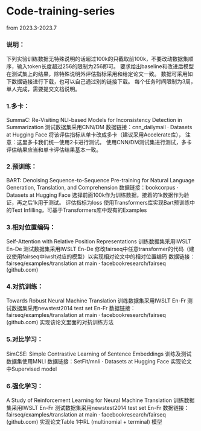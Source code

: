 # Code-training-series 
from 2023.3-2023.7

### 说明：
下列实验训练数据无特殊说明的话超过100k的只截取前100k，不要改动数据集顺序，输入token长度超过256的限制为256即可。
要求给出baseline和改进后模型在测试集上的结果，除特殊说明外评估指标采用和给定论文一致。
数据可采用如下数据链接进行下载，也可以自己通过别的链接下载。
每个任务时间限制为3周，单人完成，需要提交文档说明。

### 1.多卡：

SummaC: Re-Visiting NLI-based Models for Inconsistency Detection in Summarization
测试数据集采用CNN/DM
数据链接：cnn_dailymail · Datasets at Hugging Face
将该评估指标从单卡改成多卡（建议采用Accelerate库），
注意：这里多卡我们统一使用2卡进行测试。
使用CNN/DM测试集进行测试，多卡评估结果应当和单卡评估结果基本一致。

### 2.预训练：

BART: Denoising Sequence-to-Sequence Pre-training for Natural Language Generation, Translation, and Comprehension
数据链接：bookcorpus · Datasets at Hugging Face
选择前面100k作为训练数据，接着的1k数据作为验证，再之后1k用于测试。
评估指标为loss
使用Transformers库实现Bart预训练中的Text Infilling，可基于Transformers库中现有的Examples

### 3.相对位置编码：

Self-Attention with Relative Position Representations
训练数据集采用IWSLT En-De
测试数据集采用IWSLT En-De
修改fairseq中任意transformer的代码（建议使用fairseq中iwslt对应的模型）以实现相对论文中的相对位置编码
数据链接：fairseq/examples/translation at main · facebookresearch/fairseq (github.com)

### 4.对抗训练：

Towards Robust Neural Machine Translation
训练数据集采用IWSLT En-Fr
测试数据集采用newstest2014 test set En-Fr
数据链接：fairseq/examples/translation at main · facebookresearch/fairseq (github.com)
实现该论文里面的对抗训练方法

### 5.对比学习：

SimCSE: Simple Contrastive Learning of Sentence Embeddings
训练及测试数据集使用MNLI
数据链接：SetFit/mnli · Datasets at Hugging Face
实现论文中Supervised model

### 6.强化学习：

A Study of Reinforcement Learning for Neural Machine Translation
训练数据集采用IWSLT En-Fr
测试数据集采用newstest2014 test set En-Fr
数据链接：fairseq/examples/translation at main · facebookresearch/fairseq (github.com)
实现论文Table 1中RL (multinomial + terminal) 模型
